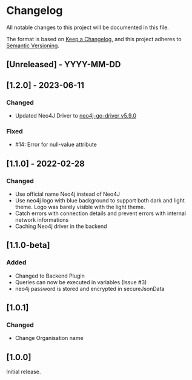 # Changelog
All notable changes to this project will be documented in this file.

The format is based on [Keep a Changelog](https://keepachangelog.com/en/1.0.0/),
and this project adheres to [Semantic Versioning](https://semver.org/spec/v2.0.0.html).

## [Unreleased] - YYYY-MM-DD

## [1.2.0] - 2023-06-11
### Changed
 - Updated Neo4J Driver to [neo4j-go-driver v5.9.0](https://github.com/neo4j/neo4j-go-driver/releases/tag/v5.9.0)


### Fixed 
 - #14: Error for null-value attribute

## [1.1.0] - 2022-02-28
### Changed
- Use official name Neo4j instead of Neo4J
- Use neo4j logo with blue background to support both dark and light theme. Logo was barely visible with the light theme.
- Catch errors with connection details and prevent errors with internal network informations
- Caching Neo4j driver in the backend

## [1.1.0-beta]
### Added
- Changed to Backend Plugin
- Queries can now be executed in variables (Issue #3)
- neo4j password is stored and encrypted in secureJsonData

## [1.0.1]
### Changed
- Change Organisation name

## [1.0.0]

Initial release.
